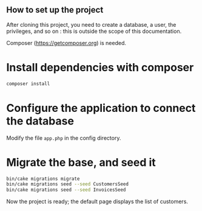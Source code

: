 ## How to set up the project

After cloning this project, you need to create a database, a user, the privileges, and so on : this is outside the scope of this documentation.

Composer (https://getcomposer.org) is needed.

# Install dependencies with composer

```bash
composer install
```

# Configure the application to connect the database

Modify the file `app.php` in the config directory.

# Migrate the base, and seed it

```bash
bin/cake migrations migrate
bin/cake migrations seed --seed CustomersSeed
bin/cake migrations seed --seed InvoicesSeed
```

Now the project is ready; the default page displays the list of customers.